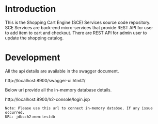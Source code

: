 # Introduction

This is the Shopping Cart Engine (SCE) Services source code repository.  SCE Services are
back-end micro-services that provide REST API for user to add item to cart and checkout.
There are REST API for admin user to update the shopping catalog.


# Development

All the api details are available in the swagger document.

http://localhost:8900/swagger-ui.html#/

Below url provide all the in-memory database details.

http://localhost:8900/h2-console/login.jsp

    Note: Please use this url to connect in-memory databse. If any issue occurred.
    URL: jdbc:h2:mem:testdb